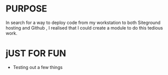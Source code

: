 # PURPOSE

In search for a way to deploy code from my workstation to both Siteground hosting and Github , I realised that I could create a module to do this tedious work.

# jUST FOR FUN
- Testing out a few things
